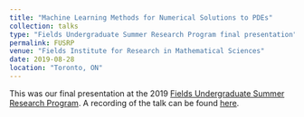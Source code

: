 ```yaml
---
title: "Machine Learning Methods for Numerical Solutions to PDEs"
collection: talks
type: "Fields Undergraduate Summer Research Program final presentation"
permalink: FUSRP
venue: "Fields Institute for Research in Mathematical Sciences"
date: 2019-08-28
location: "Toronto, ON"
---
```


This was our final presentation at the 2019 [Fields Undergraduate Summer Research Program](http://www.fields.utoronto.ca/activities/19-20/2019-fusrp). A recording of the talk can be found [here](http://www.fields.utoronto.ca/video-archive/2019/08/2695-21008).
